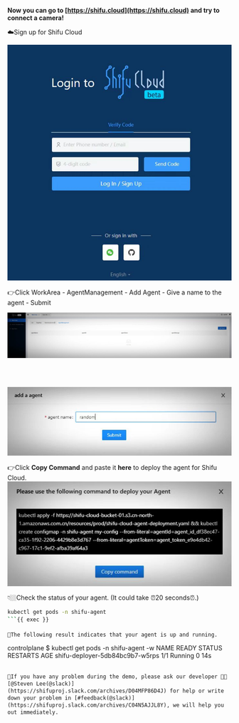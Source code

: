 
**Now you can go to [https://shifu.cloud](https://shifu.cloud) and try to connect a camera!**

☁️Sign up for Shifu Cloud

![Shifu Cloud Login](https://raw.githubusercontent.com/Edgenesis/killercoda-shifu-demo/main/images/login-en.jpg)

👉Click WorkArea - AgentManagement - Add Agent - Give a name to the agent - Submit

![Add Agent](https://raw.githubusercontent.com/Edgenesis/killercoda-shifu-demo/main/images/agent-en.jpg)

</br>
</br>

![Name the Agent](https://raw.githubusercontent.com/Edgenesis/killercoda-shifu-demo/main/images/agentname-en.jpg)

👉Click **Copy Command** and paste it **here** to deploy the agent for Shifu Cloud.
![Deploy Agent](https://raw.githubusercontent.com/Edgenesis/killercoda-shifu-demo/main/images/deployagent-en.jpg)

👇🏼Check the status of your agent. (It could take ⏰20 seconds⏰.)
```bash
kubectl get pods -n shifu-agent
```{{ exec }}

👀The following result indicates that your agent is up and running.
```
controlplane $ kubectl get pods -n shifu-agent -w
NAME                              READY   STATUS    RESTARTS   AGE
shifu-deployer-5db84bc9b7-w5rps   1/1     Running   0          14s
```

🔔If you have any problem during the demo, please ask our developer 👷🏽[@Steven Lee(@slack)](https://shifuproj.slack.com/archives/D04MFP86D4J) for help or write down your problem in [#feedback(@slack)](https://shifuproj.slack.com/archives/C04N5AJJL8Y), we will help you out immediately.